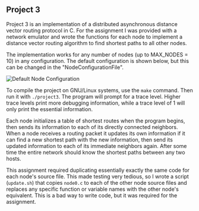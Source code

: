 ## Project 3

Project 3 is an implementation of a distributed asynchronous distance vector
routing protocol in C. For the assignment I was provided with a network emulator
and wrote the functions for each node to implement a distance vector routing
algorithm to find shortest paths to all other nodes.

The implementation works for any number of nodes (up to MAX_NODES = 10) in any
configuration. The default configuration is shown below, but this can be changed
in the "NodeConfigurationFile".

![Default Node Configuration](https://raw.githubusercontent.com/jojonium/CS3516-Computer-Networks/master/Project_3_A18/default_node_configuration.png)

To compile the project on GNU/Linux systems, use the `make` command. Then run it
with `./project3`. The program will prompt for a trace level. Higher trace
levels print more debugging information, while a trace level of 1 will only
print the essential information.

Each node initializes a table of shortest routes when the program begins, then
sends its information to each of its directly connected neighbors. When a node
receives a routing packet it updates its own information if it can find a new
shortest path with the new information, then send its updated information to
each of its immediate neighbors again. After some time the entire network should
know the shortest paths between any two hosts.

This assignment required duplicating essentially exactly the same code for each
node's source file. This made testing very tedious, so I wrote a script
(`update.sh`) that copies `node0.c` to each of the other node source files and
replaces any specific function or variable names with the other node's
equivalent. This is a bad way to write code, but it was required for the
assignment.
